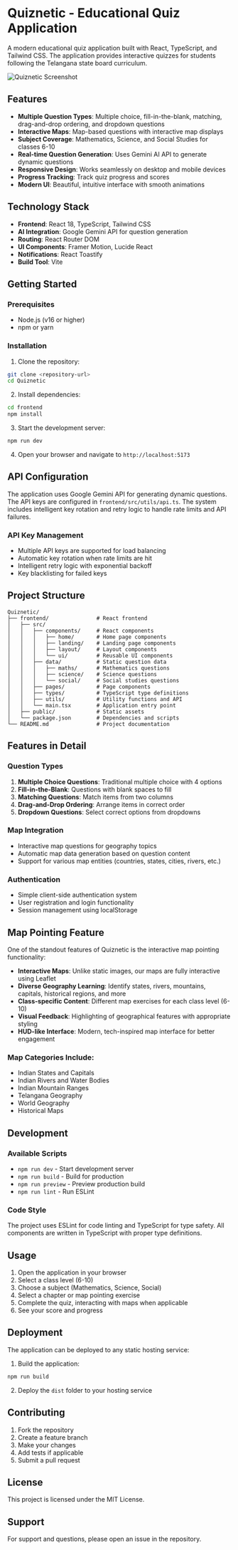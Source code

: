# Quiznetic - Educational Quiz Application

A modern educational quiz application built with React, TypeScript, and Tailwind CSS. The application provides interactive quizzes for students following the Telangana state board curriculum.

![Quiznetic Screenshot](https://i.imgur.com/1pJ8xzM.png)

## Features

- **Multiple Question Types**: Multiple choice, fill-in-the-blank, matching, drag-and-drop ordering, and dropdown questions
- **Interactive Maps**: Map-based questions with interactive map displays
- **Subject Coverage**: Mathematics, Science, and Social Studies for classes 6-10
- **Real-time Question Generation**: Uses Gemini AI API to generate dynamic questions
- **Responsive Design**: Works seamlessly on desktop and mobile devices
- **Progress Tracking**: Track quiz progress and scores
- **Modern UI**: Beautiful, intuitive interface with smooth animations

## Technology Stack

- **Frontend**: React 18, TypeScript, Tailwind CSS
- **AI Integration**: Google Gemini API for question generation
- **Routing**: React Router DOM
- **UI Components**: Framer Motion, Lucide React
- **Notifications**: React Toastify
- **Build Tool**: Vite

## Getting Started

### Prerequisites

- Node.js (v16 or higher)
- npm or yarn

### Installation

1. Clone the repository:
```bash
git clone <repository-url>
cd Quiznetic
```

2. Install dependencies:
```bash
cd frontend
npm install
```

3. Start the development server:
```bash
npm run dev
```

4. Open your browser and navigate to `http://localhost:5173`

## API Configuration

The application uses Google Gemini API for generating dynamic questions. The API keys are configured in `frontend/src/utils/api.ts`. The system includes intelligent key rotation and retry logic to handle rate limits and API failures.

### API Key Management

- Multiple API keys are supported for load balancing
- Automatic key rotation when rate limits are hit
- Intelligent retry logic with exponential backoff
- Key blacklisting for failed keys

## Project Structure

```
Quiznetic/
├── frontend/               # React frontend
│   ├── src/
│   │   ├── components/     # React components
│   │   │   ├── home/       # Home page components
│   │   │   ├── landing/    # Landing page components
│   │   │   ├── layout/     # Layout components
│   │   │   └── ui/         # Reusable UI components
│   │   ├── data/           # Static question data
│   │   │   ├── maths/      # Mathematics questions
│   │   │   ├── science/    # Science questions
│   │   │   └── social/     # Social studies questions
│   │   ├── pages/          # Page components
│   │   ├── types/          # TypeScript type definitions
│   │   ├── utils/          # Utility functions and API
│   │   └── main.tsx        # Application entry point
│   ├── public/             # Static assets
│   └── package.json        # Dependencies and scripts
└── README.md               # Project documentation
```

## Features in Detail

### Question Types

1. **Multiple Choice Questions**: Traditional multiple choice with 4 options
2. **Fill-in-the-Blank**: Questions with blank spaces to fill
3. **Matching Questions**: Match items from two columns
4. **Drag-and-Drop Ordering**: Arrange items in correct order
5. **Dropdown Questions**: Select correct options from dropdowns

### Map Integration

- Interactive map questions for geography topics
- Automatic map data generation based on question content
- Support for various map entities (countries, states, cities, rivers, etc.)

### Authentication

- Simple client-side authentication system
- User registration and login functionality
- Session management using localStorage

## Map Pointing Feature

One of the standout features of Quiznetic is the interactive map pointing functionality:

- **Interactive Maps**: Unlike static images, our maps are fully interactive using Leaflet
- **Diverse Geography Learning**: Identify states, rivers, mountains, capitals, historical regions, and more
- **Class-specific Content**: Different map exercises for each class level (6-10)
- **Visual Feedback**: Highlighting of geographical features with appropriate styling
- **HUD-like Interface**: Modern, tech-inspired map interface for better engagement

### Map Categories Include:

- Indian States and Capitals
- Indian Rivers and Water Bodies
- Indian Mountain Ranges
- Telangana Geography
- World Geography
- Historical Maps

## Development

### Available Scripts

- `npm run dev` - Start development server
- `npm run build` - Build for production
- `npm run preview` - Preview production build
- `npm run lint` - Run ESLint

### Code Style

The project uses ESLint for code linting and TypeScript for type safety. All components are written in TypeScript with proper type definitions.

## Usage

1. Open the application in your browser
2. Select a class level (6-10)
3. Choose a subject (Mathematics, Science, Social)
4. Select a chapter or map pointing exercise
5. Complete the quiz, interacting with maps when applicable
6. See your score and progress

## Deployment

The application can be deployed to any static hosting service:

1. Build the application:
```bash
npm run build
```

2. Deploy the `dist` folder to your hosting service

## Contributing

1. Fork the repository
2. Create a feature branch
3. Make your changes
4. Add tests if applicable
5. Submit a pull request

## License

This project is licensed under the MIT License.

## Support

For support and questions, please open an issue in the repository.